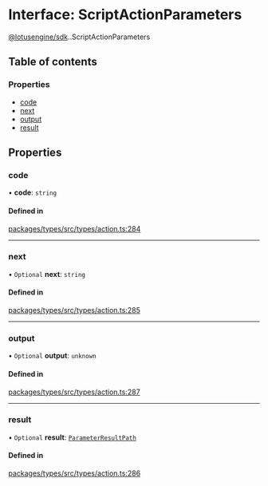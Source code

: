 # Interface: ScriptActionParameters

[@lotusengine/sdk](../wiki/@lotusengine.sdk).[<internal>](../wiki/@lotusengine.sdk.%3Cinternal%3E).ScriptActionParameters

## Table of contents

### Properties

- [code](../wiki/@lotusengine.sdk.%3Cinternal%3E.ScriptActionParameters#code)
- [next](../wiki/@lotusengine.sdk.%3Cinternal%3E.ScriptActionParameters#next)
- [output](../wiki/@lotusengine.sdk.%3Cinternal%3E.ScriptActionParameters#output)
- [result](../wiki/@lotusengine.sdk.%3Cinternal%3E.ScriptActionParameters#result)

## Properties

### code

• **code**: `string`

#### Defined in

[packages/types/src/types/action.ts:284](https://github.com/lotusengine/sdk/blob/fdb90a3/packages/types/src/types/action.ts#L284)

___

### next

• `Optional` **next**: `string`

#### Defined in

[packages/types/src/types/action.ts:285](https://github.com/lotusengine/sdk/blob/fdb90a3/packages/types/src/types/action.ts#L285)

___

### output

• `Optional` **output**: `unknown`

#### Defined in

[packages/types/src/types/action.ts:287](https://github.com/lotusengine/sdk/blob/fdb90a3/packages/types/src/types/action.ts#L287)

___

### result

• `Optional` **result**: [`ParameterResultPath`](../wiki/@lotusengine.sdk.%3Cinternal%3E#parameterresultpath)

#### Defined in

[packages/types/src/types/action.ts:286](https://github.com/lotusengine/sdk/blob/fdb90a3/packages/types/src/types/action.ts#L286)
